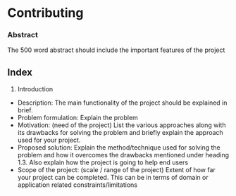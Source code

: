 # Contributing

### Abstract
The 500 word abstract should include the important features of the project

## Index
1. Introduction
* Description: The main functionality of the project should be explained in brief.
* Problem formulation: Explain the problem
* Motivation: (need of the project) List the various approaches along with its drawbacks for solving the problem and briefly explain the approach used for your project.
* Proposed solution: Explain the method/technique used for solving the problem and how it overcomes the drawbacks mentioned under heading 1.3. Also explain how the project is going to help end users
* Scope of the project: (scale / range of the project) Extent of how far your project can be completed. This can be in terms of domain or application related constraints/limitations

